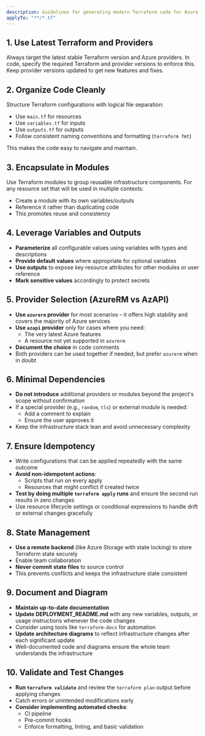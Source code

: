 ```yaml
---
description: Guidelines for generating modern Terraform code for Azure
applyTo: "**/*.tf"
---
```


## 1. Use Latest Terraform and Providers
Always target the latest stable Terraform version and Azure providers. In code, specify the required Terraform and provider versions to enforce this. Keep provider versions updated to get new features and fixes.

## 2. Organize Code Cleanly
Structure Terraform configurations with logical file separation:

- Use `main.tf` for resources
- Use `variables.tf` for inputs
- Use `outputs.tf` for outputs
- Follow consistent naming conventions and formatting (`terraform fmt`)

This makes the code easy to navigate and maintain.

## 3. Encapsulate in Modules

Use Terraform modules to group reusable infrastructure components. For any resource set that will be used in multiple contexts:

- Create a module with its own variables/outputs
- Reference it rather than duplicating code
- This promotes reuse and consistency

## 4. Leverage Variables and Outputs

- **Parameterize** all configurable values using variables with types and descriptions
- **Provide default values** where appropriate for optional variables
- **Use outputs** to expose key resource attributes for other modules or user reference
- **Mark sensitive values** accordingly to protect secrets

## 5. Provider Selection (AzureRM vs AzAPI)

- **Use `azurerm` provider** for most scenarios – it offers high stability and covers the majority of Azure services
- **Use `azapi` provider** only for cases where you need:
  - The very latest Azure features
  - A resource not yet supported in `azurerm`
- **Document the choice** in code comments
- Both providers can be used together if needed, but prefer `azurerm` when in doubt

## 6. Minimal Dependencies

- **Do not introduce** additional providers or modules beyond the project's scope without confirmation
- If a special provider (e.g., `random`, `tls`) or external module is needed:
  - Add a comment to explain
  - Ensure the user approves it
- Keep the infrastructure stack lean and avoid unnecessary complexity

## 7. Ensure Idempotency

- Write configurations that can be applied repeatedly with the same outcome
- **Avoid non-idempotent actions**:
  - Scripts that run on every apply
  - Resources that might conflict if created twice
- **Test by doing multiple `terraform apply` runs** and ensure the second run results in zero changes
- Use resource lifecycle settings or conditional expressions to handle drift or external changes gracefully

## 8. State Management

- **Use a remote backend** (like Azure Storage with state locking) to store Terraform state securely
- Enable team collaboration
- **Never commit state files** to source control
- This prevents conflicts and keeps the infrastructure state consistent

## 9. Document and Diagram

- **Maintain up-to-date documentation**
- **Update DEPLOYMENT_README.md** with any new variables, outputs, or usage instructions whenever the code changes
- Consider using tools like `terraform-docs` for automation
- **Update architecture diagrams** to reflect infrastructure changes after each significant update
- Well-documented code and diagrams ensure the whole team understands the infrastructure

## 10. Validate and Test Changes

- **Run `terraform validate`** and review the `terraform plan` output before applying changes
- Catch errors or unintended modifications early
- **Consider implementing automated checks**:
  - CI pipeline
  - Pre-commit hooks
  - Enforce formatting, linting, and basic validation